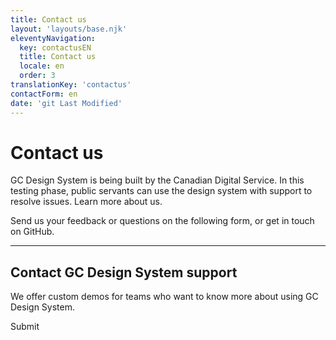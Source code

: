 ```yaml
---
title: Contact us
layout: 'layouts/base.njk'
eleventyNavigation:
  key: contactusEN
  title: Contact us
  locale: en
  order: 3
translationKey: 'contactus'
contactForm: en
date: 'git Last Modified'
---
```


# Contact us

GC Design System is being built by the Canadian Digital Service. In this testing phase, public servants can use the design system with support to resolve issues. Learn more <gcds-link href="{{ links.about }}">about us</gcds-link>.

Send us your feedback or questions on the following form, or get in touch on <gcds-link external href="{{ links.githubCompsIssues }}">GitHub</gcds-link>.

<hr class="my-500" />

## Contact GC Design System support

We offer custom demos for teams who want to know more about using GC Design System.

<form class="my-500 contact-us-form" name="contactEN" method="post" style="min-height: 32rem;" action="/api/submission">
  <input type="hidden" name="form-name" value="contactEN" />
  <input name="honeypot" type="text" aria-label="bot" hidden/>

<gcds-input type="text" name="name" input-id="name" label="Full name" size="30" autocomplete="name" required></gcds-input>
<gcds-input type="email" name="email" input-id="email" label="Email address" size="50" autocomplete="email" required></gcds-input>
<gcds-textarea name="message" label="Give feedback or ask a question" textarea-id="message"></gcds-textarea>

  <gcds-fieldset fieldset-id="learnMore" legend="Learn more about GC Design System" hint="Choose as many options as you'd like.">
    <gcds-checkbox checkbox-id="learnMoreMailingList" label="Sign me up for the mailing list." value="learn-more-mailing-list" name="learn-more-mailing-list"></gcds-checkbox>
    <gcds-checkbox checkbox-id="learnMoreDemo" label="Contact me for a demo." value="learn-more-demo" name="learn-more-demo"></gcds-checkbox>
    <gcds-checkbox checkbox-id="learnMoreResearch" label="Contact me for usability research." value="learn-more-mailing-list" name="learn-more-research"></gcds-checkbox>
  </gcds-fieldset>

  <gcds-fieldset fieldset-id="familiarityGCDS" legend="Familiarity with the product" hint="Select 1 option." required>
    <gcds-radio-group name="familiarityGCDS" options='{{ contactus[locale].options | stringify | encode-html}}'>
    </gcds-radio-group>
  </gcds-fieldset>

  <div hidden>
    <gcds-input type="text" name="bot-field" input-id="bot-field" label="bot"></gcds-input>
  </div>

  <gcds-button button-role="primary" type="submit">
    Submit
  </gcds-button>
</form>
